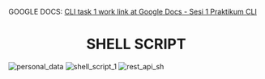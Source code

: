 GOOGLE DOCS: [CLI task 1 work link at Google Docs - Sesi 1 Praktikum CLI](https://docs.google.com/document/d/1SkIqgWo6PniPmP020IK1FX9yFvnmHOzYfiqS3q0wpE4/edit?usp=sharing)
<br>
<h1 align="center">SHELL SCRIPT</h1>

![personal_data](https://github.com/AhmadIkhsanMaulana/praktikum-cli/assets/65138368/7028c3f3-2b67-402b-8d49-4dce868464f6)
![shell_script_1](https://github.com/AhmadIkhsanMaulana/praktikum-cli/assets/65138368/f3a58f27-3485-48b2-aa96-8d05c7843b5c)
![rest_api_sh](https://github.com/AhmadIkhsanMaulana/praktikum-cli/assets/65138368/89d3944e-8f8b-467d-8b69-e443078b3392)


